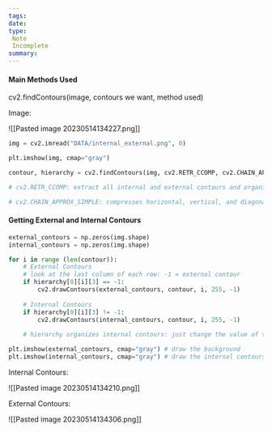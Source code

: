 ```yaml
---
tags: 
date:
type: 
 Note
 Incomplete
summary: 
---
```


#### Main Methods Used
cv2.findContours(image, contours we want, method used)

Image:

![[Pasted image 20230514134227.png]]

```python
img = cv2.imread("DATA/internal_external.png", 0)

plt.imshow(img, cmap="gray")

contour, hierarchy = cv2.findContours(img, cv2.RETR_CCOMP, cv2.CHAIN_APPROX_SIMPLE)

# cv2.RETR_CCOMP: extract all internal and external contours and organizes them into a two-level hierarchy.

# cv2.CHAIN_APPROX_SIMPLE: compresses horizontal, vertical, and diagonal segments and leaves only their end points.
```

#### Getting External and Internal Contours
```python
external_contours = np.zeros(img.shape)
internal_contours = np.zeros(img.shape)

for i in range (len(contour)):
    # External Contours
    # look at the last column of each row: -1 = external contour
    if hierarchy[0][i][3] == -1: 
        cv2.drawContours(external_contours, contour, i, 255, -1)
    
    # Internal Contours
    if hierarchy[0][i][3] != -1: 
        cv2.drawContours(internal_contours, contour, i, 255, -1)
        
    # hierarchy organizes internal contours: just change the value of the last element to 0, 1, 2, 3, 4, 5, 6, 7, 8, 9, etc.

plt.imshow(external_contours, cmap="gray") # draw the background
plt.imshow(internal_contours, cmap="gray") # draw the internal contours
```

Internal Contours:

![[Pasted image 20230514134210.png]]

External Contours:

![[Pasted image 20230514134306.png]]